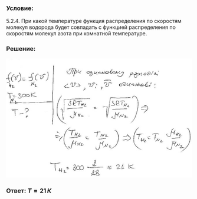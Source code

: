 ###  Условие:

$5.2.4.$ При какой температуре функция распределения по скоростям молекул водорода будет совпадать с функцией распределения по скоростям молекул азота при комнатной температуре.

###  Решение:

![|640x411, 67%](../../img/5.2.4/sol.jpg)

###  Ответ: $T = 21 \,К$